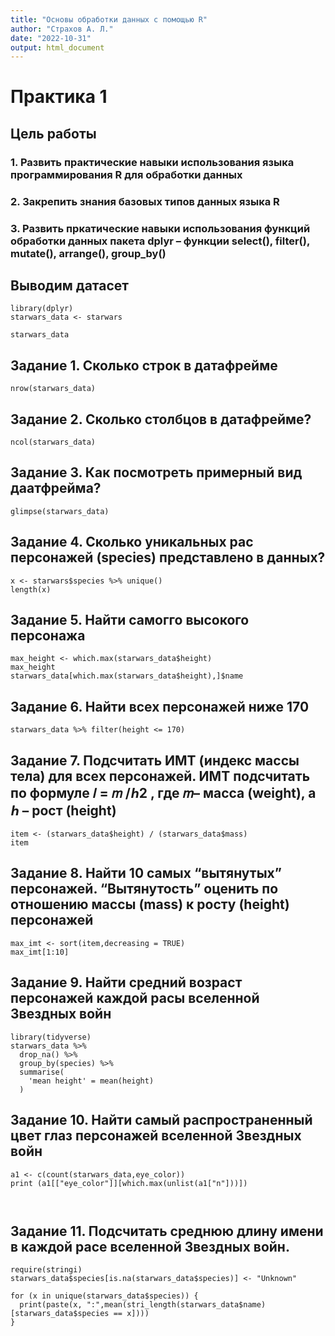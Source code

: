 ```yaml
---
title: "Основы обработки данных с помощью R"
author: "Страхов А. Л."
date: "2022-10-31"
output: html_document
---
```

# Практика 1

## Цель работы
### 1. Развить практические навыки использования языка программирования R для обработки данных
### 2. Закрепить знания базовых типов данных языка R
### 3. Развить пркатические навыки использования функций обработки данных пакета dplyr – функции select(), filter(), mutate(), arrange(), group_by()


## Выводим датасет
```{r}
library(dplyr)
starwars_data <- starwars

starwars_data
```

## Задание 1. Сколько строк в датафрейме
```{r}
nrow(starwars_data)
```

## Задание 2. Сколько столбцов в датафрейме?
```{r}
ncol(starwars_data)
```

## Задание 3. Как посмотреть примерный вид даатфрейма?
```{r}
glimpse(starwars_data)
```

## Задание 4. Сколько уникальных рас персонажей (species) представлено в данных?
```{r}
x <- starwars$species %>% unique()
length(x)
```

## Задание 5. Найти самогго высокого персонажа
```{r}
max_height <- which.max(starwars_data$height)
max_height
starwars_data[which.max(starwars_data$height),]$name
```

## Задание 6. Найти всех персонажей ниже 170
```{r}
starwars_data %>% filter(height <= 170)
```

## Задание 7. Подсчитать ИМТ (индекс массы тела) для всех персонажей. ИМТ подсчитать по формуле 𝐼 = 𝑚 /ℎ2 , где 𝑚– масса (weight), а ℎ – рост (height)
```{r}
item <- (starwars_data$height) / (starwars_data$mass)
item

```

## Задание 8. Найти 10 самых “вытянутых” персонажей. “Вытянутость” оценить по отношению массы (mass) к росту (height) персонажей
```{r}
max_imt <- sort(item,decreasing = TRUE)
max_imt[1:10]
```

## Задание 9. Найти средний возраст персонажей каждой расы вселенной Звездных войн
```{r}
library(tidyverse)
starwars_data %>%
  drop_na() %>%
  group_by(species) %>%
  summarise(
    'mean height' = mean(height)
  )
```

## Задание 10. Найти самый распространенный цвет глаз персонажей вселенной Звездных войн
```{r}
a1 <- c(count(starwars_data,eye_color))
print (a1[["eye_color"]][which.max(unlist(a1["n"]))])



```

## Задание 11. Подсчитать среднюю длину имени в каждой расе вселенной Звездных войн.
```{r}
require(stringi)
starwars_data$species[is.na(starwars_data$species)] <- "Unknown"

for (x in unique(starwars_data$species)) {
  print(paste(x, ":",mean(stri_length(starwars_data$name)[starwars_data$species == x])))
}
```







